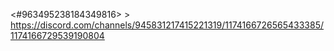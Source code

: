 <#963495238184349816> > https://discord.com/channels/945831217415221319/1174166726565433385/1174166729539190804